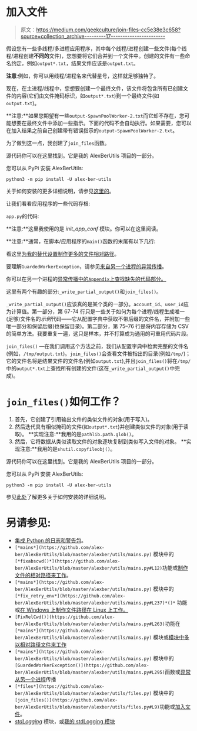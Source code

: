 # 加入文件

> 原文：<https://medium.com/geekculture/join-files-cc5e38e3c658?source=collection_archive---------17----------------------->

假设您有一些多线程/多进程应用程序，其中每个线程/进程创建一些文件(每个线程/进程创建**不同的**文件)，您想要将它们合并到一个文件中。创建的文件有一些命名约定，例如`output*.txt`，结果文件应该是`output.txt`。

**注意**:例如，你可以用线程/进程名来代替星号，这样就足够独特了。

现在，在主进程/线程中，您想要创建一个最终文件，该文件将包含所有已创建文件的内容(它们由文件掩码标识，如`output*.txt`)到一个最终文件(如`output.txt`)。

**注意:**如果您期望有一些`output-SpawnPoolWorker-2.txt`而它却不存在，您可能想要在最终文件中添加一些指示。下面的代码不会自动执行。如果需要，您可以在加入结果之前自己创建带有错误指示的`output-SpawnPoolWorker-2.txt`。

为了做到这一点，我创建了`join_files`函数。

源代码你可以在这里找到。它是我的 AlexBerUtils 项目的一部分。

您可以从 PyPi 安装 AlexBerUtils:

`python3 -m pip install -U alex-ber-utils`

关于如何安装的更多详细说明，请参见[这里的](https://github.com/alex-ber/AlexBerUtils)。

让我们看看应用程序的一些代码存根:

`app.py`的代码:

**注意:**这里我使用的是 *init_app_conf* 模块。你可以在这里阅读。

**注意:**通常，在脚本/应用程序的`main()`函数的末尾有以下几行:

看这里[为我的替代设置制作更多的文件相对路径](https://alex-ber.medium.com/making-more-yo-relative-path-to-file-to-work-fbf6280f9511)。

要理解`GuardedWorkerException`，请参见[来自另一个进程的异常传播](https://alex-ber.medium.com/exception-propagation-from-another-process-bb09894ba4ce)。

你可以在另一个进程的[异常传播中的`Appendix`上查找缺失的代码部分。](https://alex-ber.medium.com/exception-propagation-from-another-process-bb09894ba4ce)

这里有两个有趣的部分:`_write_partial_output()`和`join_files()`。

`_write_partial_output()`应该真的是某个类的一部分。`account_id`、`user_id`应为计算值。第一部分，第 67-74 行只是一些关于如何为每个进程/线程生成唯一(足够)文件名的*示例*代码——它从配置字典中获取不带后缀的文件名，并附加一些唯一部分和保留后缀(也保留目录)。第二部分，第 75–76 行是将内容存储为 CSV 的简单方法。我要重复一遍，这只是样本，并不打算成为通用的可重用代码片段。

`join_files()` —在我们调用这个方法之前，我们从配置字典中检索完整的文件名(例如，`/tmp/output.txt`)。`join_files()`会查看文件被指出的目录(例如`/tmp/`)；它的文件名将是结果文件的文件名(例如`output.txt`),并且`join_files()`将在`/tmp/`中的`output*.txt`上查找所有创建的文件(这在`_write_partial_output()`中完成)。

# `join_files()`如何工作？

1.  首先，它创建了引用输出文件的类似文件的对象(用于写入)。
2.  然后迭代具有相似掩码的文件(如`output*.txt`)并创建类似文件的对象(用于读取)。
    **实现注意:**我用的是`pathlib.path.glob()`。
3.  然后，它将数据从类似读取文件的对象逐块复制到类似写入文件的对象。
    **实现注意:**我用的是`shutil.copyfileobj()`。

源代码你可以在这里找到。它是我的 AlexBerUtils 项目的一部分。

您可以从 PyPi 安装 AlexBerUtils:

`python3 -m pip install -U alex-ber-utils`

参见[此处](https://github.com/alex-ber/AlexBerUtils)了解更多关于如何安装的详细说明。

# 另请参见:

*   [集成 Python 的日志和警告包](/analytics-vidhya/integrating-pythons-logging-and-warnings-packages-7ffd6f65e02d)。
*   `[*mains*](https://github.com/alex-ber/AlexBerUtils/blob/master/alexber/utils/mains.py)` 模块中的`[*fixabscwd()*](https://github.com/alex-ber/AlexBerUtils/blob/master/alexber/utils/mains.py#L12)`功能或[制作文件的相对路径来工作](/@alex_ber/making-relative-path-to-file-to-work-d5d0f1da67bf)。
*   `[*mains*](https://github.com/alex-ber/AlexBerUtils/blob/master/alexber/utils/mains.py)` 模块中的`[*fix_retry_env*](https://github.com/alex-ber/AlexBerUtils/blob/master/alexber/utils/mains.py#L237)*()*` 功能或[在 Windows 上制作文件路径在 Linux 上工作。](https://alex-ber.medium.com/make-path-to-file-on-windows-works-on-linux-402ed3624f66)
*   `[FixRelCwd()](https://github.com/alex-ber/AlexBerUtils/blob/master/alexber/utils/mains.py#L263)`功能在`[*mains*](https://github.com/alex-ber/AlexBerUtils/blob/master/alexber/utils/mains.py)` 模块或[模块中多以相对路径文件来工作](https://alex-ber.medium.com/making-more-yo-relative-path-to-file-to-work-fbf6280f9511)
*   `[*mains*](https://github.com/alex-ber/AlexBerUtils/blob/master/alexber/utils/mains.py)` 模块中的`[GuardedWorkerException()](https://github.com/alex-ber/AlexBerUtils/blob/master/alexber/utils/mains.py#L295)`函数或[异常从另一个进程](https://alex-ber.medium.com/exception-propagation-from-another-process-bb09894ba4ce)传播
*   `[*files*](https://github.com/alex-ber/AlexBerUtils/blob/master/alexber/utils/files.py)` 模块中的`[join_files()](https://github.com/alex-ber/AlexBerUtils/blob/master/alexber/utils/files.py#L9)`功能或[加入文件](https://alex-ber.medium.com/join-files-cc5e38e3c658)。
*   [*stdLogging*](https://github.com/alex-ber/AlexBerUtils/blob/master/alexber/utils/stdlogging.py) 模块，或[我的 stdLogging 模块](https://alex-ber.medium.com/stdlogging-module-d5d69ff7103f)